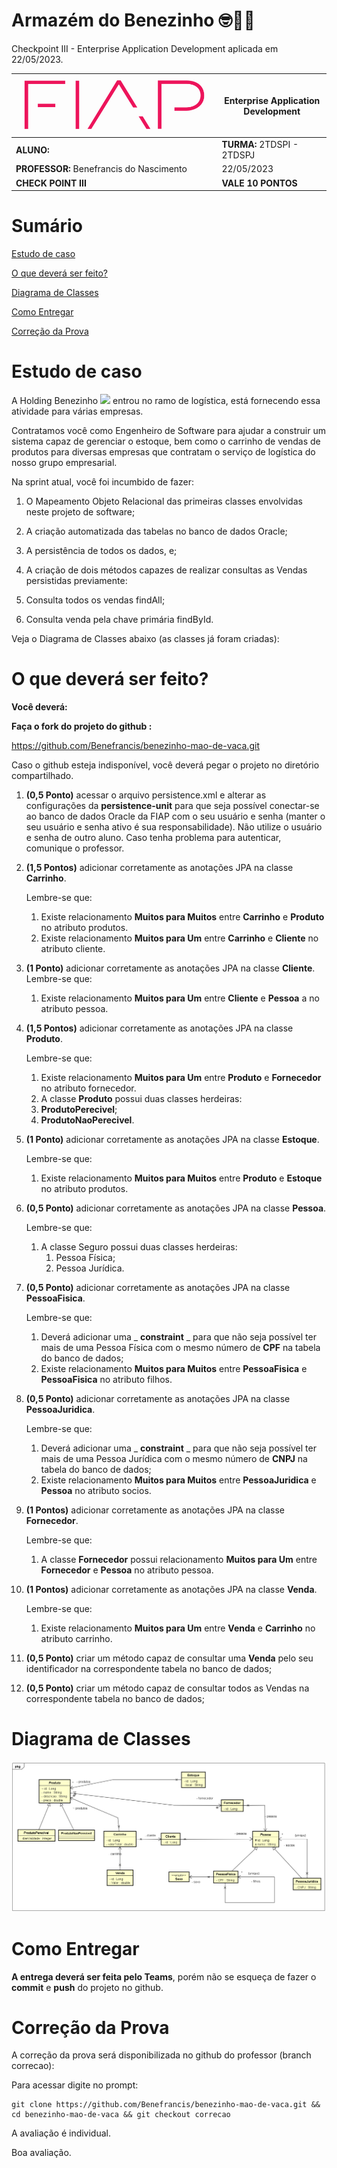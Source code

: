 # Armazém do Benezinho 🤓👍🏾

Checkpoint III - Enterprise Application Development aplicada em 22/05/2023.


| ![](documentacao/fiap.jpg)               | **Enterprise Application Development** |
|------------------------------------------|----------------------------------------|
| **ALUNO:**                               | **TURMA:** 2TDSPI  - 2TDSPJ            |
| **PROFESSOR:** Benefrancis do Nascimento | 22/05/2023                             |
| **CHECK POINT III**                      | **VALE 10 PONTOS**                     |

# Sumário


[Estudo de caso ](#_Estudo_de_caso)

[O que deverá ser feito? ](#_O_que_devera_ser_feito)

[Diagrama de Classes ](#_Diagrama_de_Classes)

[Como Entregar ](#_Entrega)

[Correção da Prova ](#_Correcao)

<a id="_Estudo_de_caso"></a>

# Estudo de caso

A Holding Benezinho ![](RackMultipart20230522-1-qiq21x_html_5188b812c34f88e5.png) entrou no ramo de logística, está fornecendo essa atividade para várias empresas.

Contratamos você como Engenheiro de Software para ajudar a construir um sistema capaz de gerenciar o estoque, bem como o carrinho de vendas de produtos para diversas empresas que contratam o serviço de logística do nosso grupo empresarial.

Na sprint atual, você foi incumbido de fazer:

1. O Mapeamento Objeto Relacional das primeiras classes envolvidas neste projeto de software;

2. A criação automatizada das tabelas no banco de dados Oracle;

3. A persistência de todos os dados, e;

4. A criação de dois métodos capazes de realizar consultas as Vendas persistidas previamente:

5. Consulta todos os vendas findAll;

6. Consulta venda pela chave primária findById.


Veja o Diagrama de Classes abaixo (as classes já foram criadas):


<a id="_O_que_devera_ser_feito"></a>

# O que deverá ser feito?


**Você deverá:**

**Faça o fork do projeto do github :**

https://github.com/Benefrancis/benezinho-mao-de-vaca.git

Caso o github esteja indisponível, você deverá pegar o projeto no diretório compartilhado.

1. **(0,5 Ponto)** acessar o arquivo persistence.xml e alterar as configurações da **persistence-unit** para que seja possível conectar-se ao banco de dados Oracle da FIAP com o seu usuário e senha (manter o seu usuário e senha ativo é sua responsabilidade). Não utilize o usuário e senha de outro aluno. Caso tenha problema para autenticar, comunique o professor.


2. **(1,5 Pontos)** adicionar corretamente as anotações JPA na classe **Carrinho**.

    Lembre-se que:

    1. Existe relacionamento **Muitos para Muitos** entre **Carrinho** e **Produto** no atributo produtos.
    2. Existe relacionamento **Muitos para Um** entre **Carrinho** e **Cliente** no atributo cliente. 


3. **(1 Ponto)** adicionar corretamente as anotações JPA na classe **Cliente**.
    Lembre-se que:

    1. Existe relacionamento **Muitos para Um** entre **Cliente** e **Pessoa** a no atributo pessoa.


4. **(1,5 Pontos)** adicionar corretamente as anotações JPA na classe **Produto**.

    Lembre-se que:

    1. Existe relacionamento **Muitos para Um** entre **Produto** e **Fornecedor** no atributo fornecedor.
    2. A classe **Produto** possui duas classes herdeiras:
      1. **ProdutoPerecivel**;
      2. **ProdutoNaoPerecivel**.


5. **(1 Ponto)** adicionar corretamente as anotações JPA na classe **Estoque**.
   
    Lembre-se que:

    1.  Existe relacionamento **Muitos para Muitos** entre **Produto** e **Estoque** no atributo produtos.


6. **(0,5 Ponto)** adicionar corretamente as anotações JPA na classe **Pessoa**.

    Lembre-se que:

   1. A classe Seguro possui duas classes herdeiras:
      1. Pessoa Física;
      2. Pessoa Jurídica.


7. **(0,5 Ponto)** adicionar corretamente as anotações JPA na classe **PessoaFisica**.

    Lembre-se que:
    
    1. Deverá adicionar uma _ **constraint** _ para que não seja possível ter mais de uma Pessoa Física com o mesmo número de **CPF** na tabela do banco de dados;
    2. Existe relacionamento **Muitos para Muitos** entre **PessoaFisica** e **PessoaFisica** no atributo filhos.



8. **(0,5 Ponto)** adicionar corretamente as anotações JPA na classe **PessoaJuridica**.

    Lembre-se que:
    
    1. Deverá adicionar uma _ **constraint** _ para que não seja possível ter mais de uma Pessoa Jurídica com o mesmo número de **CNPJ** na tabela do banco de dados;
    2. Existe relacionamento **Muitos para Muitos** entre **PessoaJuridica** e **Pessoa** no atributo socios.
   

9. **(1 Pontos)** adicionar corretamente as anotações JPA na classe **Fornecedor**.

    Lembre-se que:
    1. A classe **Fornecedor** possui relacionamento **Muitos para Um** entre **Fornecedor** e **Pessoa** no atributo pessoa. 


10. **(1 Pontos)** adicionar corretamente as anotações JPA na classe **Venda**.

    Lembre-se que:

    1. Existe relacionamento **Muitos para Um** entre **Venda** e **Carrinho** no atributo carrinho.


11. **(0,5 Ponto)** criar um método capaz de consultar uma **Venda** pelo seu identificador na correspondente tabela no banco de dados;

12. **(0,5 Ponto)** criar um método capaz de consultar todos as Vendas na correspondente tabela no banco de dados;


<a id="_Diagrama_de_Classes"></a>

# Diagrama de Classes

<img src="documentacao/diagrama.png">


<a id="_Entrega"></a>

# Como Entregar

**A entrega deverá ser feita pelo Teams**, porém não se esqueça de fazer o **commit** e **push** do projeto no github.


<a id="_Correcao"></a>

# Correção da Prova

A correção da prova será disponibilizada no github do professor (branch correcao):

Para acessar digite no prompt:

```shell
git clone https://github.com/Benefrancis/benezinho-mao-de-vaca.git && cd benezinho-mao-de-vaca && git checkout correcao
```



A avaliação é individual.


Boa avaliação.